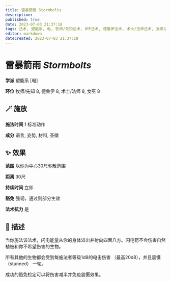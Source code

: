 ```yaml
---
title: 雷暴箭雨 Stormbolts
description: 
published: true
date: 2023-07-03 21:37:18
tags: 法术, 塑能系, 电, 牧师/先知法术, 8环法术, 德鲁伊法术, 术士/法师法术, 女巫法术
editor: markdown
dateCreated: 2023-07-03 21:37:18
---
```


# **雷暴箭雨** *Stormbolts*

**学派** 塑能系 \[电\] 

**环位** 牧师/先知 8, 德鲁伊 8, 术士/法师 8, 女巫 8

## 🪄 施放

**施法时间** 1 标准动作

**成分** 语言, 姿势, 材料, 圣徽

## ✨ 效果  

**范围** 以你为中心30尺弥散范围

**距离** 30尺  

**持续时间** 立即 

**豁免** 强韧，通过则部分生效

**法术抗力** 是

## 📖 描述

当你施法该法术，闪电能量从你的身体溢出并射向四面八方。闪电箭不会伤害自然植被和你不希望伤害的生物。

所有其他的生物都会受到每施法者等级1d8的电击伤害 （最高20d8），并且震慑 （stunned） 一轮。

成功的豁免检定可以将伤害减半并免疫震慑效果。
    